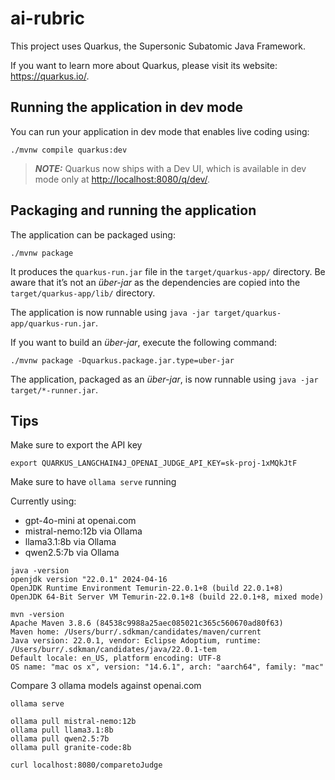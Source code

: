 # ai-rubric

This project uses Quarkus, the Supersonic Subatomic Java Framework.

If you want to learn more about Quarkus, please visit its website: <https://quarkus.io/>.

## Running the application in dev mode

You can run your application in dev mode that enables live coding using:

```shell script
./mvnw compile quarkus:dev
```

> **_NOTE:_**  Quarkus now ships with a Dev UI, which is available in dev mode only at <http://localhost:8080/q/dev/>.

## Packaging and running the application

The application can be packaged using:

```shell script
./mvnw package
```

It produces the `quarkus-run.jar` file in the `target/quarkus-app/` directory.
Be aware that it’s not an _über-jar_ as the dependencies are copied into the `target/quarkus-app/lib/` directory.

The application is now runnable using `java -jar target/quarkus-app/quarkus-run.jar`.

If you want to build an _über-jar_, execute the following command:

```shell script
./mvnw package -Dquarkus.package.jar.type=uber-jar
```

The application, packaged as an _über-jar_, is now runnable using `java -jar target/*-runner.jar`.

## Tips

Make sure to export the API key
```
export QUARKUS_LANGCHAIN4J_OPENAI_JUDGE_API_KEY=sk-proj-1xMQkJtF
```

Make sure to have `ollama serve` running

Currently using:

* gpt-4o-mini at openai.com
* mistral-nemo:12b via Ollama
* llama3.1:8b via Ollama
* qwen2.5:7b via Ollama


```
java -version
openjdk version "22.0.1" 2024-04-16
OpenJDK Runtime Environment Temurin-22.0.1+8 (build 22.0.1+8)
OpenJDK 64-Bit Server VM Temurin-22.0.1+8 (build 22.0.1+8, mixed mode)
```

```
mvn -version
Apache Maven 3.8.6 (84538c9988a25aec085021c365c560670ad80f63)
Maven home: /Users/burr/.sdkman/candidates/maven/current
Java version: 22.0.1, vendor: Eclipse Adoptium, runtime: /Users/burr/.sdkman/candidates/java/22.0.1-tem
Default locale: en_US, platform encoding: UTF-8
OS name: "mac os x", version: "14.6.1", arch: "aarch64", family: "mac"
```

Compare 3 ollama models against openai.com 

```
ollama serve
```

```
ollama pull mistral-nemo:12b
ollama pull llama3.1:8b
ollama pull qwen2.5:7b
ollama pull granite-code:8b
```

```
curl localhost:8080/comparetoJudge
```
